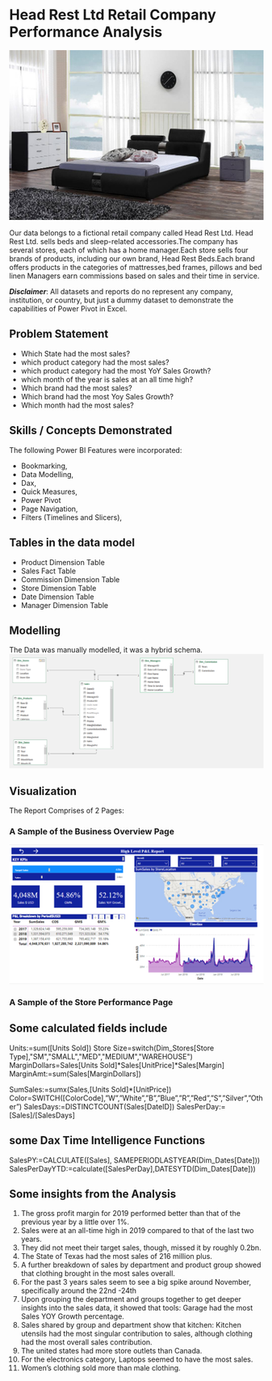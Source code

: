 # Head Rest Ltd Retail Company Performance Analysis
![]( https://github.com/CoyoteStark25/Head_Rest_Ltd_Retail_Company_Analysis_Excel/blob/main/HeadRestBedPic.jpg)

Our data belongs to a fictional retail company called Head Rest Ltd. Head Rest Ltd. sells beds and sleep-related accessories.The company has several stores, each of which has a home manager.Each store sells four brands of products, including our own brand, Head Rest Beds.Each brand offers products in the categories of mattresses,bed frames, pillows and bed linen Managers earn commissions based on sales and their time in service.

_**Disclaimer**_: All datasets and reports do no represent any company, institution, or country, but just a dummy dataset to demonstrate the capabilities of Power Pivot in Excel.

## Problem Statement
- Which State had the most sales?
- which product category had the most sales?
- which product category had the most YoY Sales Growth?
- which month of the year is sales at an all time high?
- Which brand had the most sales?
- Which brand had the most Yoy Sales Growth?
- Which month had the most sales?

## Skills / Concepts Demonstrated
The following Power BI Features were incorporated:

- Bookmarking,
- Data Modelling,
- Dax,
- Quick Measures,
- Power Pivot
- Page Navigation,
- Filters (Timelines and Slicers),

## Tables in the data model
- Product Dimension Table 
- Sales Fact Table
- Commission Dimension Table
- Store Dimension Table
- Date Dimension Table
- Manager Dimension Table

## Modelling
The Data was manually modelled, it was a hybrid schema.
![](https://github.com/CoyoteStark25/Head_Rest_Ltd_Retail_Company_Analysis_Excel/blob/main/DataModel.PNG)

## Visualization
The Report Comprises of 2 Pages:
### A Sample of the Business Overview Page
![](https://github.com/CoyoteStark25/Profit_and_Loss_Report-Power_BI_Project/blob/main/Images/ReportPage1.PNG)
### A Sample of the Store Performance Page

## Some calculated fields include
Units:=sum([Units Sold])
Store Size=switch(Dim_Stores[Store Type],"SM","SMALL","MED","MEDIUM","WAREHOUSE")
MarginDollars=Sales[Units Sold]*Sales[UnitPrice]*Sales[Margin]
MarginAmt:=sum(Sales[MarginDollars])

SumSales:=sumx(Sales,[Units Sold]*[UnitPrice])
Color=SWITCH([ColorCode],”W”,”White”,”B”,”Blue”,”R”,”Red”,”S”,”Silver”,”Other”)
SalesDays:=DISTINCTCOUNT(Sales[DateID])
SalesPerDay:=[Sales]/[SalesDays]

## some Dax Time Intelligence Functions
SalesPY:=CALCULATE([Sales], SAMEPERIODLASTYEAR(Dim_Dates[Date]))
SalesPerDayYTD:=calculate([SalesPerDay],DATESYTD(Dim_Dates[Date]))


## Some insights from the Analysis
1.	The gross profit margin for 2019 performed better than that of the previous year by a little over 1%.
2.	Sales were at an all-time high in 2019 compared to that of the last two years.
3.	They did not meet their target sales, though, missed it by roughly 0.2bn.
4.	The State of Texas had the most sales of 216 million plus.
5.	A further breakdown of sales by department and product group showed that clothing brought in the most sales overall.
6.	For the past 3 years sales seem to see a big spike around November, specifically around the 22nd -24th 
7.	Upon grouping the department and groups together to get deeper insights into the sales data, it showed that tools: Garage had the most Sales YOY Growth percentage.
8.	Sales shared by group and department show that kitchen: Kitchen utensils had the most singular contribution to sales, although clothing had the most overall sales contribution.
9.	The united states had more store outlets than Canada.
10.	For the electronics category, Laptops seemed to have the most sales.
11.	Women’s clothing sold more than male clothing.

